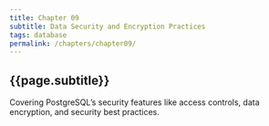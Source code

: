 ```yaml
---
title: Chapter 09
subtitle: Data Security and Encryption Practices
tags: database
permalink: /chapters/chapter09/
---
```

## {{page.subtitle}}

Covering PostgreSQL’s security features like access controls, data encryption, and security best practices.
